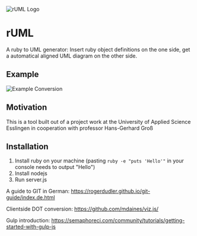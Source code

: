 ![rUML Logo](https://github.com/niklasfink/rUML/blob/clientside-graph-generation/img/rUML.png)
# rUML
A ruby to UML generator: Insert ruby object definitions on the one side, get a automatical aligned UML diagram on the other side.

## Example
![Example Conversion](https://github.com/niklasfink/rUML/blob/clientside-graph-generation/img/example%20conversion.png)

## Motivation
This is a tool built out of a project work at the University of Applied Science Esslingen in cooperation with professor Hans-Gerhard Groß

## Installation
1. Install ruby on your machine (pasting `ruby -e "puts 'Hello'"` in your console needs to output "Hello")
2. Install nodejs
3. Run server.js


A guide to GIT in German: https://rogerdudler.github.io/git-guide/index.de.html

Clientside DOT conversion: https://github.com/mdaines/viz.js/

Gulp introduction: https://semaphoreci.com/community/tutorials/getting-started-with-gulp-js
